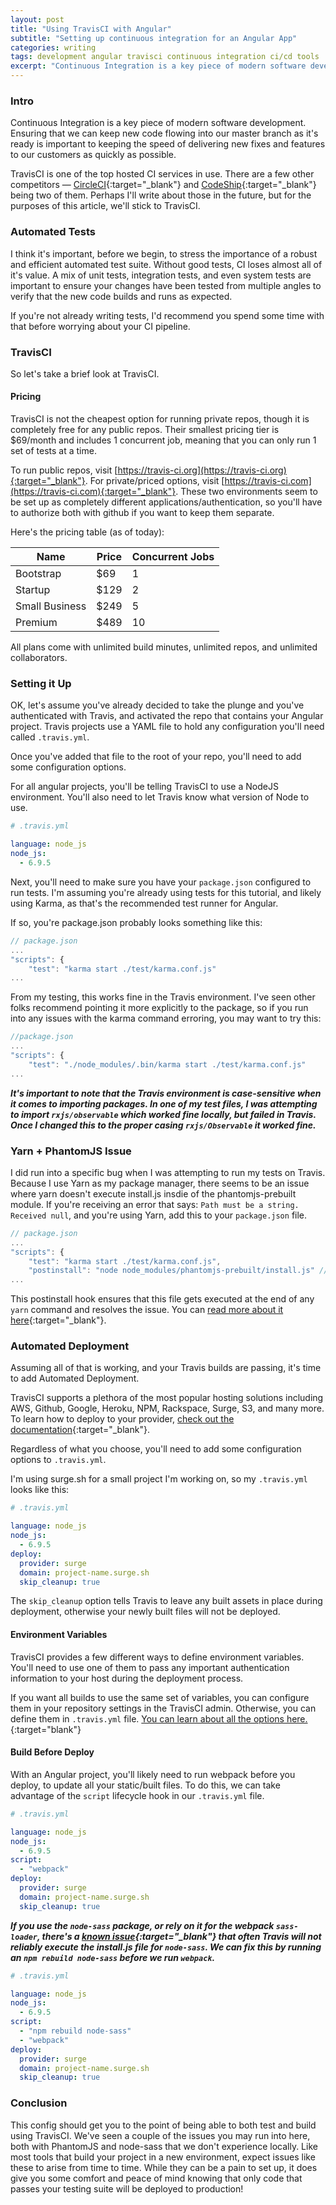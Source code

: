 ```yaml
---
layout: post
title: "Using TravisCI with Angular"
subtitle: "Setting up continuous integration for an Angular App"
categories: writing
tags: development angular travisci continuous integration ci/cd tools
excerpt: "Continuous Integration is a key piece of modern software development. Ensuring that we can keep new code flowing into our master branch as it's ready is important to keeping the speed of delivering new fixes and features to our customers as quickly as possible."
---
```


### Intro

Continuous Integration is a key piece of modern software development. Ensuring that we can keep new code flowing into our master branch as it's ready is important to keeping the speed of delivering new fixes and features to our customers as quickly as possible.

TravisCI is one of the top hosted CI services in use. There are a few other competitors &mdash; [CircleCI](https://circleci.com/){:target="_blank"} and [CodeShip](https://codeship.com/){:target="_blank"} being two of them. Perhaps I'll write about those in the future, but for the purposes of this article, we'll stick to TravisCI.

### Automated Tests

I think it's important, before we begin, to stress the importance of a robust and efficient automated test suite. Without good tests, CI loses almost all of it's value. A mix of unit tests, integration tests, and even system tests are important to ensure your changes have been tested from multiple angles to verify that the new code builds and runs as expected.

If you're not already writing tests, I'd recommend you spend some time with that before worrying about your CI pipeline.

### TravisCI

So let's take a brief look at TravisCI.

#### Pricing

TravisCI is not the cheapest option for running private repos, though it is completely free for any public repos. Their smallest pricing tier is $69/month and includes 1 concurrent job, meaning that you can only run 1 set of tests at a time. 

To run public repos, visit [https://travis-ci.org](https://travis-ci.org){:target="_blank"}. For private/priced options, visit [https://travis-ci.com](https://travis-ci.com){:target="_blank"}. These two environments seem to be set up as completely different applications/authentication, so you'll have to authorize both with github if you want to keep them separate.

Here's the pricing table (as of today):

| Name           | Price | Concurrent Jobs | 
| -------------- | ----- | --------------- |
| Bootstrap      | $69   | 1               |
| Startup        | $129  | 2               |
| Small Business | $249  | 5               |
| Premium        | $489  | 10              |

All plans come with unlimited build minutes, unlimited repos, and unlimited collaborators.

### Setting it Up

OK, let's assume you've already decided to take the plunge and you've authenticated with Travis, and activated the repo that contains your Angular project. Travis projects use a YAML file to hold any configuration you'll need called `.travis.yml`.

Once you've added that file to the root of your repo, you'll need to add some configuration options.

For all angular projects, you'll be telling TravisCI to use a NodeJS environment. You'll also need to let Travis know what version of Node to use.

```yaml
# .travis.yml

language: node_js
node_js:
  - 6.9.5

```

Next, you'll need to make sure you have your `package.json` configured to run tests. I'm assuming you're already using tests for this tutorial, and likely using Karma, as that's the recommended test runner for Angular.

If so, you're package.json probably looks something like this:

```javascript
// package.json
...
"scripts": {
    "test": "karma start ./test/karma.conf.js"
...
```

From my testing, this works fine in the Travis environment. I've seen other folks recommend pointing it more explicitly to the package, so if you run into any issues with the karma command erroring, you may want to try this:

```javascript
//package.json
...
"scripts": {
    "test": "./node_modules/.bin/karma start ./test/karma.conf.js"
...
```

_**It's important to note that the Travis environment is case-sensitive when it comes to importing packages. In one of my test files, I was attempting to import `rxjs/observable` which worked fine locally, but failed in Travis. Once I changed this to the proper casing `rxjs/Observable` it worked fine.**_

### Yarn + PhantomJS Issue

I did run into a specific bug when I was attempting to run my tests on Travis. Because I use Yarn as my package manager, there seems to be an issue where yarn doesn't execute install.js insdie of the phantomjs-prebuilt module. If you're receiving an error that says: `Path must be a string. Received null`, and you're using Yarn, add this to your `package.json` file.

```javascript
// package.json
...
"scripts": {
    "test": "karma start ./test/karma.conf.js",
    "postinstall": "node node_modules/phantomjs-prebuilt/install.js" // add this
...
```

This postinstall hook ensures that this file gets executed at the end of any `yarn` command and resolves the issue. You can [read more about it here](https://github.com/karma-runner/karma-phantomjs-launcher/issues/120#issuecomment-262634703){:target="_blank"}.

### Automated Deployment

Assuming all of that is working, and your Travis builds are passing, it's time to add Automated Deployment.

TravisCI supports a plethora of the most popular hosting solutions including AWS, Github, Google, Heroku, NPM, Rackspace, Surge, S3, and many more. To learn how to deploy to your provider, [check out the documentation](https://docs.travis-ci.com/user/deployment){:target="_blank"}.

Regardless of what you choose, you'll need to add some configuration options to `.travis.yml`.

I'm using surge.sh for a small project I'm working on, so my `.travis.yml` looks like this:

```yaml
# .travis.yml

language: node_js
node_js:
  - 6.9.5
deploy:
  provider: surge
  domain: project-name.surge.sh
  skip_cleanup: true
```

The `skip_cleanup` option tells Travis to leave any built assets in place during deployment, otherwise your newly built files will not be deployed.

#### Environment Variables

TravisCI provides a few different ways to define environment variables. You'll need to use one of them to pass any important authentication information to your host during the deployment process. 

If you want all builds to use the same set of variables, you can configure them in your repository settings in the TravisCI admin. Otherwise, you can define them in `.travis.yml` file. [You can learn about all the options here.](https://docs.travis-ci.com/user/environment-variables/){:target="blank"}

#### Build Before Deploy

With an Angular project, you'll likely need to run webpack before you deploy, to update all your static/built files. To do this, we can take advantage of the `script` lifecycle hook in our `.travis.yml` file.

```yaml
# .travis.yml

language: node_js
node_js:
  - 6.9.5
script: 
  - "webpack"
deploy:
  provider: surge
  domain: project-name.surge.sh
  skip_cleanup: true
```

_**If you use the `node-sass` package, or rely on it for the webpack `sass-loader`, there's a [known issue](https://github.com/sass/node-sass/issues/1579){:target="_blank"} that often Travis will not reliably execute the install.js file for `node-sass`. We can fix this by running an `npm rebuild node-sass` before we run `webpack`.**_

```yaml
# .travis.yml

language: node_js
node_js:
  - 6.9.5
script: 
  - "npm rebuild node-sass"
  - "webpack"
deploy:
  provider: surge
  domain: project-name.surge.sh
  skip_cleanup: true
```

### Conclusion

This config should get you to the point of being able to both test and build using TravisCI. We've seen a couple of the issues you may run into here, both with PhantomJS and node-sass that we don't experience locally. Like most tools that build your project in a new environment, expect issues like these to arise from time to time. While they can be a pain to set up, it does give you some comfort and peace of mind knowing that only code that passes your testing suite will be deployed to production!


